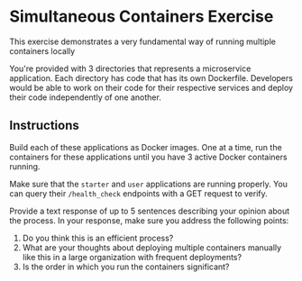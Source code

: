 # Simultaneous Containers Exercise
This exercise demonstrates a very fundamental way of running multiple containers locally

You're provided with 3 directories that represents a microservice application. Each directory has code that has its own Dockerfile. Developers would be able to work on their code for their respective services and deploy their code independently of one another.

## Instructions
Build each of these applications as Docker images. One at a time, run the containers for these applications until you have 3 active Docker containers running. 

Make sure that the `starter` and `user` applications are running properly. You can query their `/health_check` endpoints with a GET request to verify.

Provide a text response of up to 5 sentences describing your opinion about the process. In your response, make sure you address the following points:
1. Do you think this is an efficient process?
2. What are your thoughts about deploying multiple containers manually like this in a large organization with frequent deployments?
3. Is the order in which you run the containers significant?
